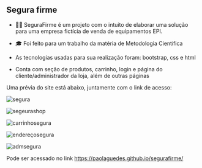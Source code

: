 ## Segura firme

- 👷‍♂️ SeguraFirme é um projeto com o intuito de elaborar uma solução para uma empresa fictícia de venda de equipamentos EPI.

- 🎓 Foi feito para um trabalho da matéria de Metodologia Científica 

- As tecnologias usadas para sua realização foram: bootstrap, css e html

- Conta com seção de produtos, carrinho, login e página do cliente/administrador da loja, além de outras páginas

Uma prévia do site está abaixo, juntamente com o link de acesso:

![segura](https://user-images.githubusercontent.com/53832972/134438967-0d5d3662-4eff-4787-bad0-706eb6abd2da.PNG)

![segeurashop](https://user-images.githubusercontent.com/53832972/134439009-bab74190-0c48-40eb-9729-bd1192df693b.PNG)

![carrinhosegura](https://user-images.githubusercontent.com/53832972/134439039-3d9ebffc-d9bb-482e-b392-d525dacf65a9.PNG)

![endereçosegura](https://user-images.githubusercontent.com/53832972/134439121-d41e561b-fcfe-41c7-a18c-a259ee77966d.PNG)

![admsegura](https://user-images.githubusercontent.com/53832972/134439162-b0451542-dd22-4f90-8db7-88c22928feef.PNG)


Pode ser acessado no link https://paolaguedes.github.io/segurafirme/
